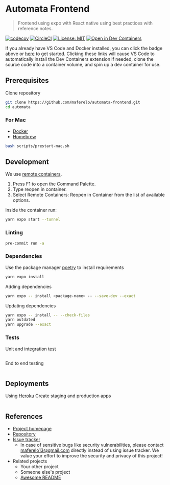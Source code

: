 # Automata Frontend

> Frontend using expo with React native
> using best practices with reference notes.

[![codecov](https://codecov.io/gh/maferelo/automata-backend/branch/develop/graph/badge.svg?token=GWW6DXXDZO)](https://codecov.io/gh/maferelo/automata-backend)
[![CircleCI](https://dl.circleci.com/status-badge/img/gh/maferelo/automata-frontend/tree/develop.svg?style=svg)](https://dl.circleci.com/status-badge/redirect/gh/maferelo/automata-backend/tree/main)
[![License: MIT](https://img.shields.io/badge/License-MIT-yellow.svg)](https://opensource.org/licenses/MIT)
[![Open in Dev Containers](https://img.shields.io/static/v1?label=Dev%20Containers&message=Open&color=blue&logo=visualstudiocode)](https://vscode.dev/redirect?url=vscode://ms-vscode-remote.remote-containers/cloneInVolume?url=https://github.com/maferelo/automata-frontend.git)

If you already have VS Code and Docker installed, you can click the badge above or [here](https://vscode.dev/redirect?url=vscode://ms-vscode-remote.remote-containers/cloneInVolume?url=https://github.com/maferelo/automata-frontend.git) to get started. Clicking these links will cause VS Code to automatically install the Dev Containers extension if needed, clone the source code into a container volume, and spin up a dev container for use.

## Prerequisites

Clone repository

```bash
git clone https://github.com/maferelo/automata-frontend.git
cd automata
```

### For Mac

- [Docker](https://www.docker.com/)
- [Homebrew](https://brew.sh/)

```bash
bash scripts/prestart-mac.sh
```

## Development

We use [remote containers](https://code.visualstudio.com/docs/remote/containers-tutorial).

1. Press F1 to open the Command Palette.
2. Type reopen in container.
3. Select Remote Containers: Reopen in Container from the list of available options.

Inside the container run:

```bash
yarn expo start --tunnel
```

### Linting

```bash
pre-commit run -a
```

### Dependencies

Use the package manager [poetry](https://python-poetry.org/) to install requirements

```bash
yarn expo install
```

Adding dependencies

```bash
yarn expo -- install <package-name> -- --save-dev --exact
```

Updating dependencies

```bash
yarn expo -- install -- --check-files
yarn outdated
yarn upgrade --exact
```

### Tests

Unit and integration test

```bash

```

End to end testing

```bash

```

## Deployments

Using [Heroku](https://python-poetry.org/) Create staging and production apps

```bash

```

## References

- [Project homepage](https://your.github.com/automata/)
- [Repository](https://github.com/maferelo/automata/)
- [Issue tracker](https://github.com/your/maferelo/issues)
  - In case of sensitive bugs like security vulnerabilities, please contact
    maferelo13@gmail.com directly instead of using issue tracker. We value your effort
    to improve the security and privacy of this project!
- Related projects
  - Your other project
  - Someone else's project
  - [Awesome README](https://github.com/matiassingers/awesome*readme)
